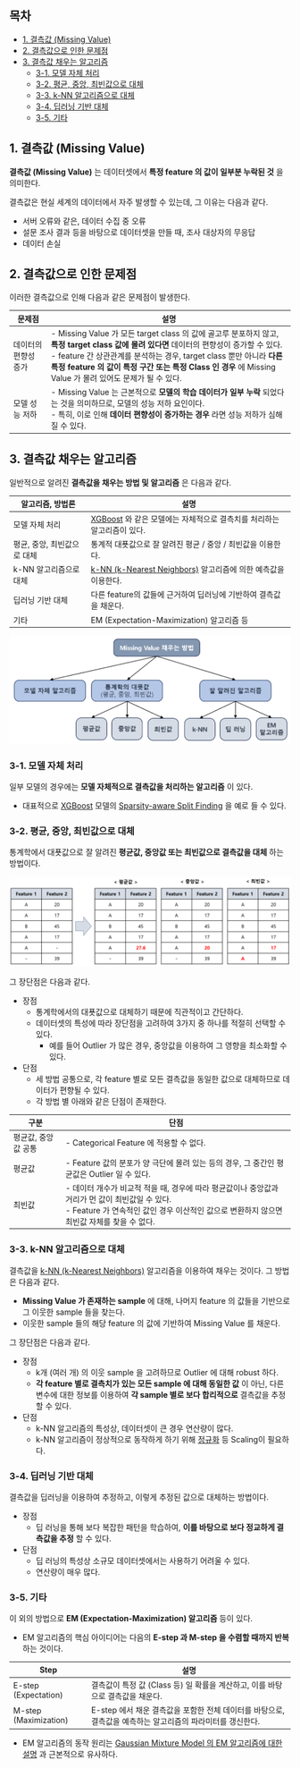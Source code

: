 ## 목차

* [1. 결측값 (Missing Value)](#1-결측값-missing-value)
* [2. 결측값으로 인한 문제점](#2-결측값으로-인한-문제점)
* [3. 결측값 채우는 알고리즘](#3-결측값-채우는-알고리즘)
  * [3-1. 모델 자체 처리](#3-1-모델-자체-처리)
  * [3-2. 평균, 중앙, 최빈값으로 대체](#3-2-평균-중앙-최빈값으로-대체)
  * [3-3. k-NN 알고리즘으로 대체](#3-3-k-nn-알고리즘으로-대체)
  * [3-4. 딥러닝 기반 대체](#3-4-딥러닝-기반-대체)
  * [3-5. 기타](#3-5-기타)

## 1. 결측값 (Missing Value)

**결측값 (Missing Value)** 는 데이터셋에서 **특정 feature 의 값이 일부분 누락된 것** 을 의미한다.

결측값은 현실 세계의 데이터에서 자주 발생할 수 있는데, 그 이유는 다음과 같다.

* 서버 오류와 같은, 데이터 수집 중 오류
* 설문 조사 결과 등을 바탕으로 데이터셋을 만들 때, 조사 대상자의 무응답
* 데이터 손실

## 2. 결측값으로 인한 문제점

이러한 결측값으로 인해 다음과 같은 문제점이 발생한다.

| 문제점         | 설명                                                                                                                                                                                                                                         |
|-------------|--------------------------------------------------------------------------------------------------------------------------------------------------------------------------------------------------------------------------------------------|
| 데이터의 편향성 증가 | - Missing Value 가 모든 target class 의 값에 골고루 분포하지 않고, **특정 target class 값에 몰려 있다면** 데이터의 편향성이 증가할 수 있다.<br>- feature 간 상관관계를 분석하는 경우, target class 뿐만 아니라 **다른 특정 feature 의 값이 특정 구간 또는 특정 Class 인 경우** 에 Missing Value 가 몰려 있어도 문제가 될 수 있다. |
| 모델 성능 저하    | - Missing Value 는 근본적으로 **모델의 학습 데이터가 일부 누락** 되었다는 것을 의미하므로, 모델의 성능 저하 요인이다.<br>- 특히, 이로 인해 **데이터 편향성이 증가하는 경우** 라면 성능 저하가 심해질 수 있다.                                                                                                       |

## 3. 결측값 채우는 알고리즘

일반적으로 알려진 **결측값을 채우는 방법 및 알고리즘** 은 다음과 같다.

| 알고리즘, 방법론        | 설명                                                                                               |
|------------------|--------------------------------------------------------------------------------------------------|
| 모델 자체 처리         | [XGBoost](../Machine%20Learning%20Models/머신러닝_모델_XGBoost.md) 와 같은 모델에는 자체적으로 결측치를 처리하는 알고리즘이 있다. |
| 평균, 중앙, 최빈값으로 대체 | 통계적 대푯값으로 잘 알려진 평균 / 중앙 / 최빈값을 이용한다.                                                             |
| k-NN 알고리즘으로 대체   | [k-NN (k-Nearest Neighbors)](../Machine%20Learning%20Models/머신러닝_모델_KNN.md) 알고리즘에 의한 예측값을 이용한다.  |
| 딥러닝 기반 대체        | 다른 feature의 값들에 근거하여 딥러닝에 기반하여 결측값을 채운다.                                                         |
| 기타               | EM (Expectation-Maximization) 알고리즘 등                                                             |

![image](images/Missing_Value_2.PNG)

### 3-1. 모델 자체 처리

일부 모델의 경우에는 **모델 자체적으로 결측값을 처리하는 알고리즘** 이 있다.

* 대표적으로 [XGBoost](../Machine%20Learning%20Models/머신러닝_모델_XGBoost.md) 모델의 [Sparsity-aware Split Finding](../Machine%20Learning%20Models/머신러닝_모델_XGBoost.md#4-4-결측치-데이터-처리) 을 예로 들 수 있다.

### 3-2. 평균, 중앙, 최빈값으로 대체

통계학에서 대푯값으로 잘 알려진 **평균값, 중앙값 또는 최빈값으로 결측값을 대체** 하는 방법이다.

![image](images/Missing_Value_1.PNG)

그 장단점은 다음과 같다.

* 장점
  * 통계학에서의 대푯값으로 대체하기 때문에 직관적이고 간단하다.
  * 데이터셋의 특성에 따라 장단점을 고려하여 3가지 중 하나를 적절히 선택할 수 있다.
    * 예를 들어 Outlier 가 많은 경우, 중앙값을 이용하여 그 영향을 최소화할 수 있다. 
* 단점
  * 세 방법 공통으로, 각 feature 별로 모든 결측값을 동일한 값으로 대체하므로 데이터가 편향될 수 있다. 
  * 각 방법 별 아래와 같은 단점이 존재한다.

| 구분          | 단점                                                                                                                     |
|-------------|------------------------------------------------------------------------------------------------------------------------|
| 평균값, 중앙값 공통 | - Categorical Feature 에 적용할 수 없다.                                                                                      |
| 평균값         | - Feature 값의 분포가 양 극단에 몰려 있는 등의 경우, 그 중간인 평균값은 Outlier 일 수 있다.                                                         |
| 최빈값         | - 데이터 개수가 비교적 적을 때, 경우에 따라 평균값이나 중앙값과 거리가 먼 값이 최빈값일 수 있다.<br>- Feature 가 연속적인 값인 경우 이산적인 값으로 변환하지 않으면 최빈값 자체를 찾을 수 없다. |

### 3-3. k-NN 알고리즘으로 대체

결측값을 [k-NN (k-Nearest Neighbors)](../Machine%20Learning%20Models/머신러닝_모델_KNN.md) 알고리즘을 이용하여 채우는 것이다. 그 방법은 다음과 같다.

* **Missing Value 가 존재하는 sample** 에 대해, 나머지 feature 의 값들을 기반으로 그 이웃한 sample 들을 찾는다.
* 이웃한 sample 들의 해당 feature 의 값에 기반하여 Missing Value 를 채운다.

그 장단점은 다음과 같다.

* 장점
  * k개 (여러 개) 의 이웃 sample 을 고려하므로 Outlier 에 대해 robust 하다.
  * **각 feature 별로 결측치가 있는 모든 sample 에 대해 동일한 값** 이 아닌, 다른 변수에 대한 정보를 이용하여 **각 sample 별로 보다 합리적으로** 결측값을 추정할 수 있다.
* 단점
  * k-NN 알고리즘의 특성상, 데이터셋이 큰 경우 연산량이 많다.
  * k-NN 알고리즘이 정상적으로 동작하게 하기 위해 [정규화](데이터_사이언스_기초_Normalization.md) 등 Scaling이 필요하다.

### 3-4. 딥러닝 기반 대체

결측값을 딥러닝을 이용하여 추정하고, 이렇게 추정된 값으로 대체하는 방법이다.

* 장점
  * 딥 러닝을 통해 보다 복잡한 패턴을 학습하여, **이를 바탕으로 보다 정교하게 결측값을 추정** 할 수 있다.
* 단점
  * 딥 러닝의 특성상 소규모 데이터셋에서는 사용하기 어려울 수 있다.
  * 연산량이 매우 많다.

### 3-5. 기타

이 외의 방법으로 **EM (Expectation-Maximization) 알고리즘** 등이 있다.

* EM 알고리즘의 핵심 아이디어는 다음의 **E-step 과 M-step 을 수렴할 때까지 반복** 하는 것이다.

| Step                  | 설명                                                              |
|-----------------------|-----------------------------------------------------------------|
| E-step (Expectation)  | 결측값이 특정 값 (Class 등) 일 확률을 계산하고, 이를 바탕으로 결측값을 채운다.               |
| M-step (Maximization) | E-step 에서 채운 결측값을 포함한 전체 데이터를 바탕으로, 결측값을 예측하는 알고리즘의 파라미터를 갱신한다. |
 
* EM 알고리즘의 동작 원리는 [Gaussian Mixture Model 의 EM 알고리즘에 대한 설명](../Machine%20Learning%20Models/머신러닝_모델_Gaussian_Mixture.md#2-gaussian-mixture의-알고리즘-em-algorithm) 과 근본적으로 유사하다.